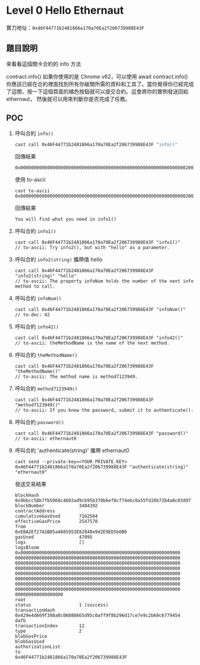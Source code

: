 #   Level 0 Hello Ethernaut
實力地址：`0x46F44771b2481866a170a70Ea2f206739988E43F`

## 題目說明
來看看這個關卡合約的 info 方法

contract.info()
如果你使用的是 Chrome v62，可以使用 await contract.info()
你應該已經在合約裡面找到所有你破關所需的資料和工具了。當你覺得你已經完成了這關，按一下這個頁面的橘色按鈕就可以提交合約。這會將你的實例發送回給 ethernaut， 然後就可以用來判斷你是否完成了任務。

## POC
1. 呼叫合約 `info()`
    ```bash
    cast call 0x46F44771b2481866a170a70Ea2f206739988E43F "info()"
    ```
    回傳結果
    ```bash!
    0x00000000000000000000000000000000000000000000000000000000000000200000000000000000000000000000000000000000000000000000000000000027596f752077696c6c2066696e64207768617420796f75206e65656420696e20696e666f3128292e00000000000000000000000000000000000000000000000000
    ```
    使用 to-ascii 
    ```bash!
    cast to-ascii 0x00000000000000000000000000000000000000000000000000000000000000200000000000000000000000000000000000000000000000000000000000000027596f752077696c6c2066696e64207768617420796f75206e65656420696e20696e666f3128292e00000000000000000000000000000000000000000000000000
    ```
    回傳結果
    ```
    You will find what you need in info1()
    ```
2.  呼叫合約 `info1()`
    ```bash!
    cast call 0x46F44771b2481866a170a70Ea2f206739988E43F "info1()"
    // to-ascii: Try info2(), but with "hello" as a parameter.
    ```
3.  呼叫合約 `info2(string)` 攜帶值 hello
    ```bash!
    cast call 0x46F44771b2481866a170a70Ea2f206739988E43F "info2(string)" "hello"
    // to-ascii: The property infoNum holds the number of the next info method to call.
    ```
4. 呼叫合約 `infoNum()`
    ```bash!
    cast call 0x46F44771b2481866a170a70Ea2f206739988E43F "infoNum()"
    // to-dec: 42
    ```
5.  呼叫合約 `info42()`
    ```bash!
    cast call 0x46F44771b2481866a170a70Ea2f206739988E43F "info42()"
    // to-ascii: theMethodName is the name of the next method.
    ```
6.  呼叫合約 `theMethodName()`
    ```
    cast call 0x46F44771b2481866a170a70Ea2f206739988E43F "theMethodName()"
    // to-ascii: The method name is method7123949.
    ```

7. 呼叫合約 `method7123949()`
    ```
    cast call 0x46F44771b2481866a170a70Ea2f206739988E43F "method7123949()"
    // to-ascii: If you know the password, submit it to authenticate().
    ```
8.  呼叫合約 `password()`
    ```
    cast call 0x46F44771b2481866a170a70Ea2f206739988E43F "password()"
    // to-ascii: ethernaut0
    ```
9.  呼叫合約 'authenticate(string)' 攜帶 ethernaut0
    ```
    cast send --private-key=<YOUR_PRIVATE_KEY>  0x46F44771b2481866a170a70Ea2f206739988E43F "authenticate(string)" "ethernaut0"
    ```
    發送交易結果
    ```
    blockHash               0x9bbcc58b7fb5068c4602ad9cb95b378b6ef8cf74e6c0a55fd28b72b4a8c03d97
    blockNumber             3404392
    contractAddress         
    cumulativeGasUsed       7162564
    effectiveGasPrice       2547570
    from                                        0xEBA2Ef27A1B85a4685953E82848e9d2E9ED5b0B6
    gasUsed                 47095
    logs                    []
    logsBloom                   0x000000000000000000000000000000000000000000000000000000000000  00000000000000000000000000000000000000000000000000000000000000    00000000000000000000000000000000000000000000000000000000000000  00000000000000000000000000000000000000000000000000000000000000    00000000000000000000000000000000000000000000000000000000000000  00000000000000000000000000000000000000000000000000000000000000    00000000000000000000000000000000000000000000000000000000000000  00000000000000000000000000000000000000000000000000000000000000    000000000000000000
    root                    
    status                  1 (success)
    transactionHash             0x429e4d669f398a0c06088665d95c0aff9f8b296d17ce7e9c2b60c6779454  dafb
    transactionIndex        12
    type                    2
    blobGasPrice            
    blobGasUsed             
    authorizationList       
    to                          0x46F44771b2481866a170a70Ea2f206739988E43F
    ```
